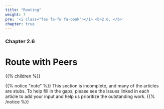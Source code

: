 ```yaml
---
title: "Routing"
weight: 7
pre: '<i class="fas fa-fw fa-book"></i> <b>2.6. </b>'
chapter: true
---
```


### Chapter 2.6

# Route with Peers

{{% children %}}

{{% notice "note" %}}
This section is incomplete, and many of the articles are stubs. To help fill in
the gaps, please see the issues linked in each article to add your input and
help us prioritize the outstanding work.
{{% /notice %}}
